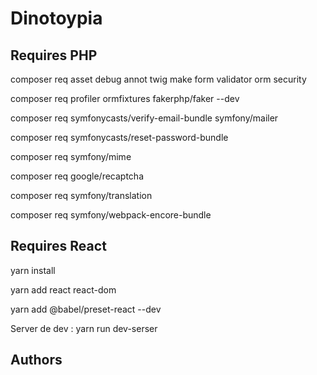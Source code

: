 # Dinotoypia

## Requires PHP

composer req asset debug annot twig make form validator orm security

composer req profiler ormfixtures fakerphp/faker --dev

composer req symfonycasts/verify-email-bundle symfony/mailer

composer req symfonycasts/reset-password-bundle

composer req symfony/mime

composer req google/recaptcha

composer req symfony/translation

composer req symfony/webpack-encore-bundle

## Requires React

yarn install

yarn add react react-dom

yarn add @babel/preset-react --dev

Server de dev : yarn run dev-serser

## Authors
